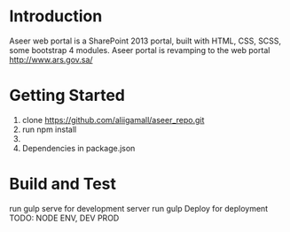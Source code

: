 # Introduction 
Aseer web portal is a SharePoint 2013 portal, built with HTML, CSS, SCSS, some bootstrap 4 modules.
Aseer portal is revamping to the web portal http://www.ars.gov.sa/

# Getting Started
1.  clone https://github.com/aliigamall/aseer_repo.git	
2.  run npm install
3.  
3.	Dependencies in package.json


# Build and Test
run gulp serve for development server
run gulp Deploy for deployment
TODO: NODE ENV, DEV PROD